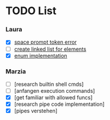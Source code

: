 # TODO List

### Laura
- [x] [space prompt token error](./srcs/l_reading_line.c#L77)
- [ ] [create linked list for elements](./includes/minishell.h)
- [x] [enum implementation](./includes/minishell.h)

### Marzia
- [ ] [research builtin shell cmds]
- [ ] [anfangen execution commands]
- [x] [get familiar with allowed funcs]
- [x] [research pipe code implementation]
- [x] [pipes verstehen]